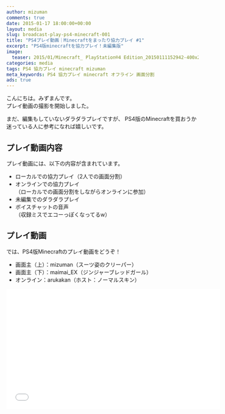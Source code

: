 ```yaml
---
author: mizuman
comments: true
date: 2015-01-17 18:00:00+00:00
layout: media
slug: broadcast-play-ps4-minecraft-001
title: "PS4プレイ動画｜Minecraftをまったり協力プレイ #1"
excerpt: "PS4版minecraftを協力プレイ！未編集版"
image:
  teaser: 2015/01/Minecraft_ PlayStation®4 Edition_20150111152942-400x250.png  #400x250.png
categories: media
tags: PS4 協力プレイ minecraft mizuman
meta_keywords: PS4 協力プレイ minecraft オフライン 画面分割
ads: true
---
```


こんにちは。みずまんです。  
プレイ動画の撮影を開始しました。

まだ、編集もしていないダラダラプレイですが、
PS4版のMinecraftを買おうか迷っている人に参考になれば嬉しいです。

## プレイ動画内容

プレイ動画には、以下の内容が含まれています。  

* ローカルでの協力プレイ（2人での画面分割）
* オンラインでの協力プレイ  
  （ローカルでの画面分割をしながらオンラインに参加）
* 未編集でのダラダラプレイ
* ボイスチャットの音声  
  （収録ミスでエコーっぽくなってるw）

## プレイ動画

では、PS4版Minecraftのプレイ動画をどうぞ！

* 画面主（上）：mizuman（スーツ姿のクリーパー）
* 画面主（下）：maimai_EX（ジンジャーブレッドガール）
* オンライン：arukakan（ホスト：ノーマルスキン）

<iframe width="560" height="315" src="//www.youtube.com/embed/GBMddTbprdw" frameborder="0" allowfullscreen></iframe>
